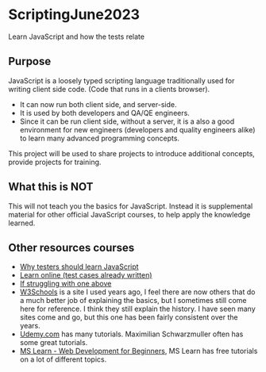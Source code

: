 # ScriptingJune2023
Learn JavaScript and how the tests relate

## Purpose
JavaScript is a loosely typed scripting language traditionally used for writing client side code. (Code that runs in a clients browser).
- It can now run both client side, and server-side.
- It is used by both developers and QA/QE engineers.
- Since it can be run client side, without a server, it is a also a good environment for new engineers (developers and quality engineers alike) to learn many advanced programming concepts.

This project will be used to share projects to introduce additional concepts, provide projects for training.

## What this is NOT
This will not teach you the basics for JavaScript. Instead it is supplemental material for other official JavaScript courses, to help apply the knowledge learned.

## Other resources courses
- [Why testers should learn JavaScript](https://www.youtube.com/watch?v=TBQIrqTyT3I)
- [Learn online (test cases already written)](https://learnjavascript.online/)
- [If struggling with one above](https://learnprogramming.online/?utm_source=learnjavascript.online)
- [W3Schools](https://www.w3schools.com/js/default.asp) is a site I used years ago, I feel there are now others that do a much better job of explaining the basics, but I sometimes still come here for reference. I think they still explain the history. I have seen many sites come and go, but this one has been fairly consistent over the years.
- [Udemy.com](https://www.udemy.com/) has many tutorials. Maximilian Schwarzmuller often has some great tutorials.
- [MS Learn - Web Development for Beginners](https://learn.microsoft.com/en-us/training/paths/web-development-101/), MS Learn has free tutorials on a lot of different topics.

